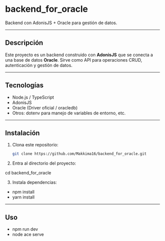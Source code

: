 # backend_for_oracle

Backend con AdonisJS + Oracle para gestión de datos.

---

## Descripción

Este proyecto es un backend construido con **AdonisJS** que se conecta a una base de datos **Oracle**. Sirve como API para operaciones CRUD, autenticación y gestión de datos.

---

## Tecnologías

- Node.js / TypeScript  
- AdonisJS  
- Oracle (Driver oficial / oracledb)  
- Otros: dotenv para manejo de variables de entorno, etc.

---

##  Instalación

1. Clona este repositorio:

   ```bash
   git clone https://github.com/Makkima16/backend_for_oracle.git
   
2. Entra al directorio del proyecto:

  cd backend_for_oracle

3. Instala dependencias:

  - npm install
  - yarn install
---

## Uso
   - npm run dev
   - node ace serve
   


